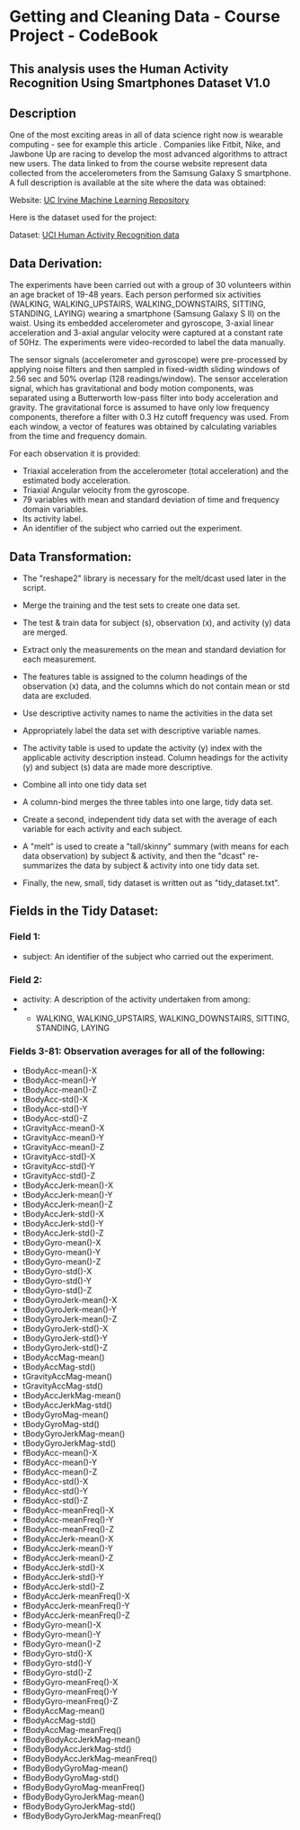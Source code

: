 Getting and Cleaning Data - Course Project - CodeBook
========================================================

This analysis uses the Human Activity Recognition Using Smartphones Dataset V1.0
------------------

Description
------------------
One of the most exciting areas in all of data science right now is wearable computing - see for example this article . Companies like Fitbit, Nike, and Jawbone Up are racing to develop the most advanced algorithms to attract new users. The data linked to from the course website represent data collected from the accelerometers from the Samsung Galaxy S smartphone. A full description is available at the site where the data was obtained: 

Website: [UC Irvine Machine Learning Repository](http://archive.ics.uci.edu/ml/datasets/Human+Activity+Recognition+Using+Smartphones)

Here is the dataset used for the project: 

Dataset: [UCI Human Activity Recognition data](https://d396qusza40orc.cloudfront.net/getdata%2Fprojectfiles%2FUCI%20HAR%20Dataset.zip)


Data Derivation:
--------------------------

The experiments have been carried out with a group of 30 volunteers within an age bracket of 19-48 years. Each person performed six activities (WALKING, WALKING_UPSTAIRS, WALKING_DOWNSTAIRS, SITTING, STANDING, LAYING) wearing a smartphone (Samsung Galaxy S II) on the waist. Using its embedded accelerometer and gyroscope, 3-axial linear acceleration and 3-axial angular velocity were captured at a constant rate of 50Hz. The experiments were video-recorded to label the data manually.

The sensor signals (accelerometer and gyroscope) were pre-processed by applying noise filters and then sampled in fixed-width sliding windows of 2.56 sec and 50% overlap (128 readings/window). The sensor acceleration signal, which has gravitational and body motion components, was separated using a Butterworth low-pass filter into body acceleration and gravity. The gravitational force is assumed to have only low frequency components, therefore a filter with 0.3 Hz cutoff frequency was used. From each window, a vector of features was obtained by calculating variables from the time and frequency domain.

For each observation it is provided:
- Triaxial acceleration from the accelerometer (total acceleration) and the estimated body acceleration.
- Triaxial Angular velocity from the gyroscope. 
- 79 variables with mean and standard deviation of time and frequency domain variables. 
- Its activity label. 
- An identifier of the subject who carried out the experiment.


Data Transformation:
--------------------------

- The "reshape2" library is necessary for the melt/dcast used later in the script.

- Merge the training and the test sets to create one data set.
- The test & train data for subject (s), observation (x), and activity (y) data are merged.

- Extract only the measurements on the mean and standard deviation for each measurement.
- The features table is assigned to the column headings of the observation (x) data, and the columns which do not contain mean or std data are excluded.

- Use descriptive activity names to name the activities in the data set
- Appropriately label the data set with descriptive variable names.
- The activity table is used to update the activity (y) index with the applicable activity description instead. Column headings for the activity (y) and subject (s) data are made more descriptive.

- Combine all into one tidy data set
- A column-bind merges the three tables into one large, tidy data set.

- Create a second, independent tidy data set with the average of each variable for each activity and each subject.
- A "melt" is used to create a "tall/skinny" summary (with means for each data observation) by subject & activity, and then the "dcast" re-summarizes the data by subject & activity into one tidy data set.  
- Finally, the new, small, tidy dataset is written out as "tidy_dataset.txt".


Fields in the Tidy Dataset:
----------------------

### Field 1:  
- subject: An identifier of the subject who carried out the experiment.  
  
### Field 2:  
- activity: A description of the activity undertaken from among:
- - WALKING, WALKING_UPSTAIRS, WALKING_DOWNSTAIRS, SITTING, STANDING, LAYING

### Fields 3-81: Observation averages for all of the following:
-    tBodyAcc-mean()-X
-    tBodyAcc-mean()-Y
-    tBodyAcc-mean()-Z
-    tBodyAcc-std()-X
-    tBodyAcc-std()-Y
-    tBodyAcc-std()-Z
-    tGravityAcc-mean()-X
-    tGravityAcc-mean()-Y
-    tGravityAcc-mean()-Z
-    tGravityAcc-std()-X
-    tGravityAcc-std()-Y
-    tGravityAcc-std()-Z
-    tBodyAccJerk-mean()-X
-    tBodyAccJerk-mean()-Y
-    tBodyAccJerk-mean()-Z
-    tBodyAccJerk-std()-X
-    tBodyAccJerk-std()-Y
-    tBodyAccJerk-std()-Z
-    tBodyGyro-mean()-X
-    tBodyGyro-mean()-Y
-    tBodyGyro-mean()-Z
-    tBodyGyro-std()-X
-    tBodyGyro-std()-Y
-    tBodyGyro-std()-Z
-    tBodyGyroJerk-mean()-X
-    tBodyGyroJerk-mean()-Y
-    tBodyGyroJerk-mean()-Z
-    tBodyGyroJerk-std()-X
-    tBodyGyroJerk-std()-Y
-    tBodyGyroJerk-std()-Z
-    tBodyAccMag-mean()
-    tBodyAccMag-std()
-    tGravityAccMag-mean()
-    tGravityAccMag-std()
-    tBodyAccJerkMag-mean()
-    tBodyAccJerkMag-std()
-    tBodyGyroMag-mean()
-    tBodyGyroMag-std()
-    tBodyGyroJerkMag-mean()
-    tBodyGyroJerkMag-std()
-    fBodyAcc-mean()-X
-    fBodyAcc-mean()-Y
-    fBodyAcc-mean()-Z
-    fBodyAcc-std()-X
-    fBodyAcc-std()-Y
-    fBodyAcc-std()-Z
-    fBodyAcc-meanFreq()-X
-    fBodyAcc-meanFreq()-Y
-    fBodyAcc-meanFreq()-Z
-    fBodyAccJerk-mean()-X
-    fBodyAccJerk-mean()-Y
-    fBodyAccJerk-mean()-Z
-    fBodyAccJerk-std()-X
-    fBodyAccJerk-std()-Y
-    fBodyAccJerk-std()-Z
-    fBodyAccJerk-meanFreq()-X
-    fBodyAccJerk-meanFreq()-Y
-    fBodyAccJerk-meanFreq()-Z
-    fBodyGyro-mean()-X
-    fBodyGyro-mean()-Y
-    fBodyGyro-mean()-Z
-    fBodyGyro-std()-X
-    fBodyGyro-std()-Y
-    fBodyGyro-std()-Z
-    fBodyGyro-meanFreq()-X
-    fBodyGyro-meanFreq()-Y
-    fBodyGyro-meanFreq()-Z
-    fBodyAccMag-mean()
-    fBodyAccMag-std()
-    fBodyAccMag-meanFreq()
-    fBodyBodyAccJerkMag-mean()
-    fBodyBodyAccJerkMag-std()
-    fBodyBodyAccJerkMag-meanFreq()
-    fBodyBodyGyroMag-mean()
-    fBodyBodyGyroMag-std()
-    fBodyBodyGyroMag-meanFreq()
-    fBodyBodyGyroJerkMag-mean()
-    fBodyBodyGyroJerkMag-std()
-    fBodyBodyGyroJerkMag-meanFreq()
